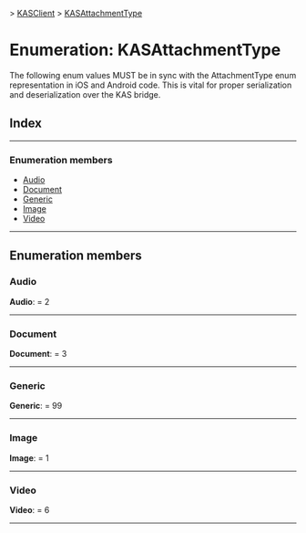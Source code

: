[](../README.md) > [KASClient](../modules/kasclient.md) > [KASAttachmentType](../enums/kasclient.kasattachmenttype.md)

# Enumeration: KASAttachmentType

The following enum values MUST be in sync with the AttachmentType enum representation in iOS and Android code. This is vital for proper serialization and deserialization over the KAS bridge.

## Index

---

### Enumeration members

* [Audio](kasclient.kasattachmenttype.md#audio)
* [Document](kasclient.kasattachmenttype.md#document)
* [Generic](kasclient.kasattachmenttype.md#generic)
* [Image](kasclient.kasattachmenttype.md#image)
* [Video](kasclient.kasattachmenttype.md#video)

---

## Enumeration members

<a id="audio"></a>

###  Audio

**Audio**:  = 2

___
<a id="document"></a>

###  Document

**Document**:  = 3

___
<a id="generic"></a>

###  Generic

**Generic**:  = 99

___
<a id="image"></a>

###  Image

**Image**:  = 1

___
<a id="video"></a>

###  Video

**Video**:  = 6

___

